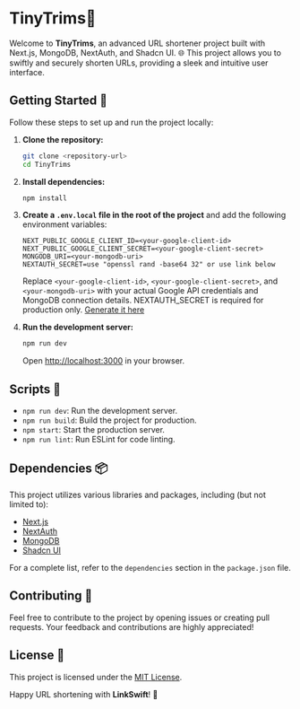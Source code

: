 # TinyTrims🚀

Welcome to **TinyTrims**, an advanced URL shortener project built with Next.js, MongoDB, NextAuth, and Shadcn UI. 🌐 This project allows you to swiftly and securely shorten URLs, providing a sleek and intuitive user interface.

## Getting Started 🚀

Follow these steps to set up and run the project locally:

1. **Clone the repository:**

    ```bash
    git clone <repository-url>
    cd TinyTrims
    ```

2. **Install dependencies:**

    ```bash
    npm install
    ```

3. **Create a `.env.local` file in the root of the project** and add the following environment variables:

    ```env
    NEXT_PUBLIC_GOOGLE_CLIENT_ID=<your-google-client-id>
    NEXT_PUBLIC_GOOGLE_CLIENT_SECRET=<your-google-client-secret>
    MONGODB_URI=<your-mongodb-uri>
    NEXTAUTH_SECRET=use "openssl rand -base64 32" or use link below
    ```
    
    Replace `<your-google-client-id>`, `<your-google-client-secret>`, and `<your-mongodb-uri>` with your actual Google API credentials and MongoDB connection details.
    NEXTAUTH_SECRET is required for production only. [Generate it here](https://generate-secret.vercel.app/32)

5. **Run the development server:**

    ```bash
    npm run dev
    ```

    Open [http://localhost:3000](http://localhost:3000) in your browser.

## Scripts 📜

- `npm run dev`: Run the development server.
- `npm run build`: Build the project for production.
- `npm start`: Start the production server.
- `npm run lint`: Run ESLint for code linting.

## Dependencies 📦

This project utilizes various libraries and packages, including (but not limited to):

- [Next.js](https://nextjs.org/)
- [NextAuth](https://next-auth.js.org/)
- [MongoDB](https://www.mongodb.com/)
- [Shadcn UI](https://shadcn-ui.com/)

For a complete list, refer to the `dependencies` section in the `package.json` file.

## Contributing 🤝

Feel free to contribute to the project by opening issues or creating pull requests. Your feedback and contributions are highly appreciated!

## License 📄

This project is licensed under the [MIT License](LICENSE).

Happy URL shortening with **LinkSwift**! 🚀
